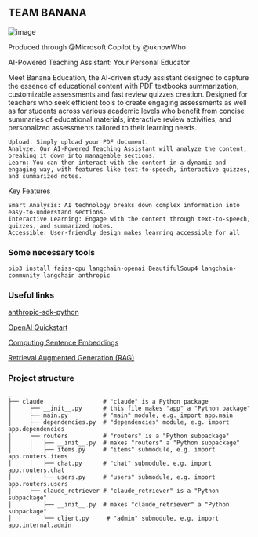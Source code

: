 ## TEAM BANANA 

![image](https://github.com/42cursus/42hackathon2024/assets/66947064/e55e5a32-42d5-4058-9dd6-34a554123ae0)

Produced through @Microsoft Copilot by @uknowWho


AI-Powered Teaching Assistant: Your Personal Educator

Meet Banana Education, the AI-driven study assistant designed to capture the essence of educational content with PDF textbooks summarization, customizable assessments and fast review quizzes creation. Designed for teachers who seek efficient tools to create engaging assessments as well as for students across various academic levels who benefit from concise summaries of educational materials, interactive review activities, and personalized assessments tailored to their learning needs.


    Upload: Simply upload your PDF document.
    Analyze: Our AI-Powered Teaching Assistant will analyze the content, breaking it down into manageable sections.
    Learn: You can then interact with the content in a dynamic and engaging way, with features like text-to-speech, interactive quizzes, and summarized notes.

Key Features

    Smart Analysis: AI technology breaks down complex information into easy-to-understand sections.
    Interactive Learning: Engage with the content through text-to-speech, quizzes, and summarized notes.
    Accessible: User-friendly design makes learning accessible for all

### Some necessary tools
```
pip3 install faiss-cpu langchain-openai BeautifulSoup4 langchain-community langchain anthropic
```

### Useful links
[anthropic-sdk-python](https://github.com/anthropics/anthropic-sdk-python)

[OpenAI Quickstart](https://platform.openai.com/docs/quickstart?context=python)

[Computing Sentence Embeddings](https://www.sbert.net/examples/applications/computing-embeddings/README.html)

[Retrieval Augmented Generation (RAG)](https://deci.ai/blog/retrieval-augmented-generation-using-langchain/)


### Project structure
```
.
├── claude                 # "claude" is a Python package
│     ├── __init__.py      # this file makes "app" a "Python package"
│     ├── main.py          # "main" module, e.g. import app.main
│     ├── dependencies.py  # "dependencies" module, e.g. import app.dependencies
│     └── routers          # "routers" is a "Python subpackage"
│     │   ├── __init__.py  # makes "routers" a "Python subpackage"
│     │   ├── items.py     # "items" submodule, e.g. import app.routers.items
│     │   ├── chat.py      # "chat" submodule, e.g. import app.routers.chat
│     │   └── users.py     # "users" submodule, e.g. import app.routers.users
│     └── claude_retriever # "claude_retriever" is a "Python subpackage"
│         ├── __init__.py  # makes "claude_retriever" a "Python subpackage"
│         └── client.py     # "admin" submodule, e.g. import app.internal.admin
```
